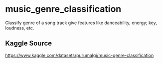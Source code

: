 # music_genre_classification
Classify genre of a song track give features like danceability, energy; key, loudness, etc.

## Kaggle Source
https://www.kaggle.com/datasets/purumalgi/music-genre-classification
